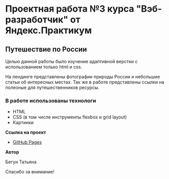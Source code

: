 # Проектная работа №3 курса "Вэб-разработчик" от Яндекс.Практикум

## Путешествие по России

Целью данной работы было изучение адаптивной верстки с использованием только html и css. 

На лендинге представлены фотографии природы России и небольшие статьи об интересных местах. Так же в работе представлены ссылки на полезные для путешественников ресурсы.

### В работе использованы технологи
* HTML
* CSS (в том числе инструменты flexbox и grid layout)
* Картинки

**Ссылка на проект**

* [GitHub Pages](https://tatianabgn.github.io/russian-travel/)

**Автор**

Бегун Татьяна


Спасибо за внимание!

